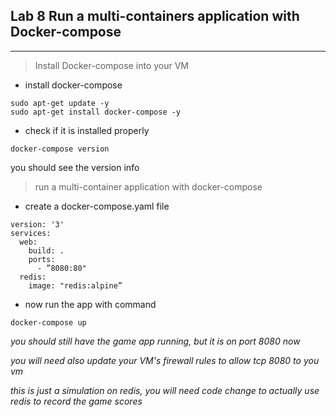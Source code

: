 ## Lab 8 Run a multi-containers application with Docker-compose
___

> Install Docker-compose into your VM
* install docker-compose
```shell
sudo apt-get update -y
sudo apt-get install docker-compose -y
```
* check if it is installed properly
```shell
docker-compose version
```
you should see the version info

> run a multi-container application with docker-compose 

* create a docker-compose.yaml file
```
version: '3'
services:
  web:
    build: .
    ports:
      - ”8080:80"
  redis:
    image: "redis:alpine”

```
* now run the app with command
```
docker-compose up
```
_you should still have the game app running, but it is on port 8080 now_

_you will need also update your VM's firewall rules to allow tcp 8080 to you vm_ 

_this is just a simulation on redis, you will need code change to actually use redis to record the game scores_
